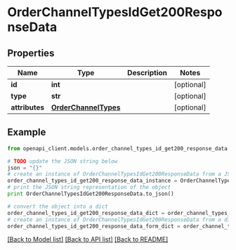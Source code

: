 # OrderChannelTypesIdGet200ResponseData


## Properties
Name | Type | Description | Notes
------------ | ------------- | ------------- | -------------
**id** | **int** |  | [optional] 
**type** | **str** |  | [optional] 
**attributes** | [**OrderChannelTypes**](OrderChannelTypes.md) |  | [optional] 

## Example

```python
from openapi_client.models.order_channel_types_id_get200_response_data import OrderChannelTypesIdGet200ResponseData

# TODO update the JSON string below
json = "{}"
# create an instance of OrderChannelTypesIdGet200ResponseData from a JSON string
order_channel_types_id_get200_response_data_instance = OrderChannelTypesIdGet200ResponseData.from_json(json)
# print the JSON string representation of the object
print OrderChannelTypesIdGet200ResponseData.to_json()

# convert the object into a dict
order_channel_types_id_get200_response_data_dict = order_channel_types_id_get200_response_data_instance.to_dict()
# create an instance of OrderChannelTypesIdGet200ResponseData from a dict
order_channel_types_id_get200_response_data_form_dict = order_channel_types_id_get200_response_data.from_dict(order_channel_types_id_get200_response_data_dict)
```
[[Back to Model list]](../README.md#documentation-for-models) [[Back to API list]](../README.md#documentation-for-api-endpoints) [[Back to README]](../README.md)


